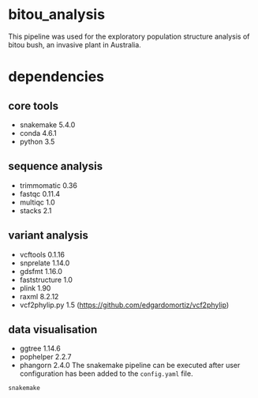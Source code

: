 # bitou_analysis
This pipeline was used for the exploratory population structure analysis of bitou bush, an invasive plant in Australia.
# dependencies
## core tools
* snakemake 5.4.0
* conda 4.6.1
* python 3.5
## sequence analysis
* trimmomatic 0.36
* fastqc 0.11.4
* multiqc 1.0
* stacks 2.1
## variant analysis
* vcftools 0.1.16
* snprelate 1.14.0
* gdsfmt 1.16.0
* faststructure 1.0
* plink 1.90
* raxml 8.2.12
* vcf2phylip.py 1.5 (https://github.com/edgardomortiz/vcf2phylip)
## data visualisation
* ggtree 1.14.6
* pophelper 2.2.7
* phangorn 2.4.0
The snakemake pipeline can be executed after user configuration has been added to the `config.yaml` file.
```
snakemake
```
